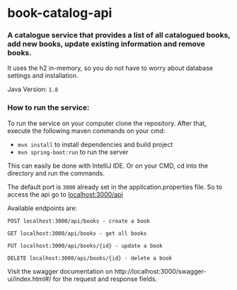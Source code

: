 # book-catalog-api
### A catalogue service that provides a list of all catalogued books, add new books, update existing information and remove books.

It uses the h2 in-memory, so you do not have to worry about database settings and installation.

Java Version: `1.8`

### How to run the service:
To run the service on your computer clone the repository. After that, execute the following maven commands on your cmd:

- `mvn install` to install dependencies and build project
- `mvn spring-boot:run` to run the server

This can easily be done with IntelliJ IDE. Or on your CMD, cd into the directory and run the commands.

The default port is `3000` already set in the application.properties file. So to access the api go to [localhost:3000/api](localhost:3000/api)


Available endpoints are:

```
POST localhost:3000/api/books - create a book

GET localhost:3000/api/books - get all books

PUT localhost:3000/api/books/{id} - update a book

DELETE localhost:3000/api/books/{id} - delete a book
```

Visit the swagger documentation on http://localhost:3000/swagger-ui/index.html#/ for the request and response fields.
